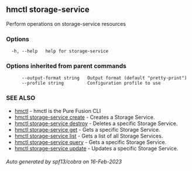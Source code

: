 ## hmctl storage-service

Perform operations on storage-service resources

### Options

```
  -h, --help   help for storage-service
```

### Options inherited from parent commands

```
      --output-format string   Output format (default "pretty-print")
      --profile string         Configuration profile to use
```

### SEE ALSO

* [hmctl](hmctl.md)	 - hmctl is the Pure Fusion CLI
* [hmctl storage-service create](hmctl_storage-service_create.md)	 - Creates a Storage Service.
* [hmctl storage-service destroy](hmctl_storage-service_destroy.md)	 - Deletes a specific Storage Service.
* [hmctl storage-service get](hmctl_storage-service_get.md)	 - Gets a specific Storage Service.
* [hmctl storage-service list](hmctl_storage-service_list.md)	 - Gets a list of all Storage Services.
* [hmctl storage-service query](hmctl_storage-service_query.md)	 - Gets a specific Storage Service.
* [hmctl storage-service update](hmctl_storage-service_update.md)	 - Updates a specific Storage Service.

###### Auto generated by spf13/cobra on 16-Feb-2023

